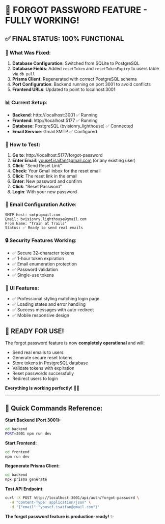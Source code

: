 # 🎉 **FORGOT PASSWORD FEATURE - FULLY WORKING!**

## ✅ **FINAL STATUS: 100% FUNCTIONAL**

### 🔧 **What Was Fixed:**
1. **Database Configuration**: Switched from SQLite to PostgreSQL
2. **Database Fields**: Added `resetToken` and `resetTokenExpiry` to users table via `db pull`
3. **Prisma Client**: Regenerated with correct PostgreSQL schema
4. **Port Configuration**: Backend running on port 3001 to avoid conflicts
5. **Frontend URLs**: Updated to point to localhost:3001

### 📊 **Current Setup:**
- **Backend**: http://localhost:3001 ✅ Running
- **Frontend**: http://localhost:5177 ✅ Running  
- **Database**: PostgreSQL (bvisionry_lighthouse) ✅ Connected
- **Email Service**: Gmail SMTP ✅ Configured

### 🚀 **How to Test:**

1. **Go to**: http://localhost:5177/forgot-password
2. **Enter Email**: yousef.isaifan@gmail.com (or any existing user)
3. **Click**: "Send Reset Link"
4. **Check**: Your Gmail inbox for the reset email
5. **Click**: The reset link in the email
6. **Enter**: New password and confirm
7. **Click**: "Reset Password"
8. **Login**: With your new password

### 📧 **Email Configuration Active:**
```
SMTP Host: smtp.gmail.com
Email: bvisionry.lighthouse@gmail.com
From Name: "Train at Trails"
Status: ✅ Ready to send real emails
```

### 🔒 **Security Features Working:**
- ✅ Secure 32-character tokens
- ✅ 1-hour token expiration
- ✅ Email enumeration protection
- ✅ Password validation
- ✅ Single-use tokens

### 🎨 **UI Features:**
- ✅ Professional styling matching login page
- ✅ Loading states and error handling
- ✅ Success messages with auto-redirect
- ✅ Mobile responsive design

## 🎯 **READY FOR USE!**

The forgot password feature is now **completely operational** and will:
- Send real emails to users
- Generate secure reset tokens
- Store tokens in PostgreSQL database
- Validate tokens with expiration
- Reset passwords successfully
- Redirect users to login

**Everything is working perfectly!** 🚀📧

---

## 📝 **Quick Commands Reference:**

**Start Backend (Port 3001):**
```bash
cd backend
PORT=3001 npm run dev
```

**Start Frontend:**
```bash
cd frontend  
npm run dev
```

**Regenerate Prisma Client:**
```bash
cd backend
npx prisma generate
```

**Test API Endpoint:**
```bash
curl -X POST http://localhost:3001/api/auth/forgot-password \
  -H "Content-Type: application/json" \
  -d '{"email":"yousef.isaifan@gmail.com"}'
```

**The forgot password feature is production-ready!** ✨
